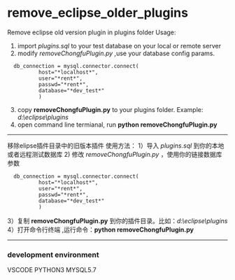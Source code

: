 # remove_eclipse_older_plugins
Remove eclipse old version plugin in plugins folder 
Usage:
   1) import *plugins.sql* to your test database on your local or remote server
   2) modify *removeChongfuPlugin.py* ,use your database config params.
```
  db_connection = mysql.connector.connect(
          host="*localhost*",
          user="*rent*",
          passwd="*rent*",
          database="*dev_test*"
          )    
```  
  3) copy **removeChongfuPlugin.py** to your plugins folder. Example: *d:\eclipse\plugins*
  4) open command line termianal, run **python removeChongfuPlugin.py**

***
移除elipse插件目录中的旧版本插件
使用方法：
1）导入 *plugins.sql* 到你的本地或者远程测试数据库
2) 修改 *removeChongfuPlugin.py* ，使用你的链接数据库参数
```
  db_connection = mysql.connector.connect(
          host="*localhost*",
          user="*rent*",
          passwd="*rent*",
          database="*dev_test*"
          )    
``` 
3）复制 **removeChongfuPlugin.py** 到你的插件目录。比如：*d:\eclipse\plugins*
4）打开命令行终端 ,运行命令：**python removeChongfuPlugin.py**

***
### **development environment**
VSCODE
PYTHON3
MYSQL5.7


